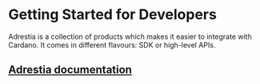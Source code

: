 Getting Started for Developers
==============================

Adrestia is a collection of products which makes it easier to integrate with Cardano. It comes in different flavours: SDK or high-level APIs.

## [Adrestia documentation](../cardano-components/adrestia/README.md)
